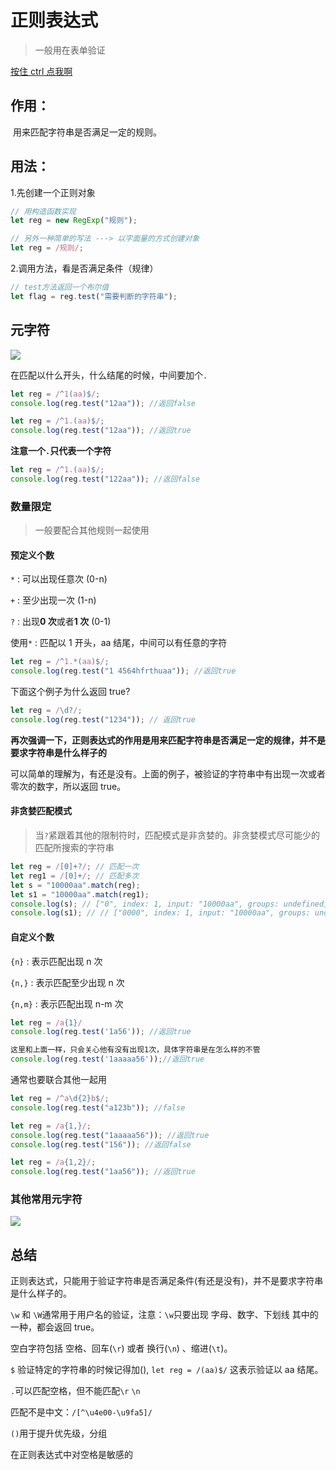 ---
---

<Banner />

# 正则表达式

> 一般用在表单验证

[按住 ctrl 点我啊](https://www.runoob.com/regexp/regexp-metachar.html)

## 作用：

​ 用来匹配字符串是否满足一定的规则。

## 用法：

1.先创建一个正则对象

```js
// 用构造函数实现
let reg = new RegExp("规则");

// 另外一种简单的写法 ---> 以字面量的方式创建对象
let reg = /规则/;
```

2.调用方法，看是否满足条件（规律）

```js
// test方法返回一个布尔值
let flag = reg.test("需要判断的字符串");
```

## 元字符

![](https://s2.ax1x.com/2019/09/03/nkCZxe.png)

在匹配以什么开头，什么结尾的时候，中间要加个`.`

```js
let reg = /^1(aa)$/;
console.log(reg.test("12aa")); //返回false
```

```js
let reg = /^1.(aa)$/;
console.log(reg.test("12aa")); //返回true
```

**注意一个`.`只代表一个字符**

```js
let reg = /^1.(aa)$/;
console.log(reg.test("122aa")); //返回false
```

### 数量限定

> 一般要配合其他规则一起使用

#### 预定义个数

`*` : 可以出现任意次 (0-n)

`+` : 至少出现一次 (1-n)

`?` : 出现**0 次**或者**1 次** (0-1)

使用`*` : 匹配以 1 开头，aa 结尾，中间可以有任意的字符

```js
let reg = /^1.*(aa)$/;
console.log(reg.test("1 4564hfrthuaa")); //返回true
```

下面这个例子为什么返回 true?

```js
let reg = /\d?/;
console.log(reg.test("1234")); // 返回true
```

**再次强调一下，正则表达式的作用是用来匹配字符串是否满足一定的规律，并不是要求字符串是什么样子的**

可以简单的理解为，有还是没有。上面的例子，被验证的字符串中有出现一次或者零次的数字，所以返回 true。

#### 非贪婪匹配模式

> 当`?`紧跟着其他的限制符时，匹配模式是非贪婪的。非贪婪模式尽可能少的匹配所搜索的字符串

```js
let reg = /[0]+?/; // 匹配一次
let reg1 = /[0]+/; // 匹配多次
let s = "10000aa".match(reg);
let s1 = "10000aa".match(reg1);
console.log(s); // ["0", index: 1, input: "10000aa", groups: undefined]
console.log(s1); // // ["0000", index: 1, input: "10000aa", groups: undefined]
```

#### 自定义个数

`{n}` : 表示匹配出现 n 次

`{n,}` : 表示匹配至少出现 n 次

`{n,m}` : 表示匹配出现 n-m 次

```js
let reg = /a{1}/
console.log(reg.test('1a56')); //返回true

这里和上面一样，只会关心他有没有出现1次，具体字符串是在怎么样的不管
console.log(reg.test('1aaaaa56'));//返回true
```

通常也要联合其他一起用

```js
let reg = /^a\d{2}b$/;
console.log(reg.test("a123b")); //false
```

```js
let reg = /a{1,}/;
console.log(reg.test("1aaaaa56")); //返回true
console.log(reg.test("156")); //返回false
```

```js
let reg = /a{1,2}/;
console.log(reg.test("1aa56")); //返回true
```

### 其他常用元字符

![](https://s2.ax1x.com/2019/09/03/nkCAPK.png)

## 总结

正则表达式，只能用于验证字符串是否满足条件(有还是没有)，并不是要求字符串是什么样子的。

`\w` 和 `\W`通常用于用户名的验证，注意：`\w`只要出现 字母、数字、下划线 其中的一种，都会返回 true。

空白字符包括 空格、回车(`\r`) 或者 换行(`\n`) 、缩进(`\t`)。

`$` 验证特定的字符串的时候记得加(), `let reg = /(aa)$/` 这表示验证以 aa 结尾。

`.`可以匹配空格，但不能匹配`\r` `\n`

匹配不是中文：`/[^\u4e00-\u9fa5]/`

`()`用于提升优先级，分组

在正则表达式中对空格是敏感的
